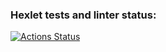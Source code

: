 ### Hexlet tests and linter status:
[![Actions Status](https://github.com/Tatyana100500/layout-designer-project-lvl1/workflows/hexlet-check/badge.svg)](https://github.com/Tatyana100500/layout-designer-project-lvl1/actions)